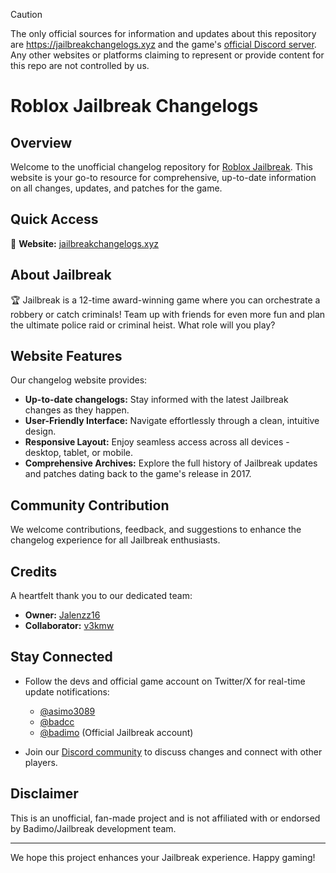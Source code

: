 > [!CAUTION]
> The only official sources for information and updates about this repository are https://jailbreakchangelogs.xyz and the game's [official Discord server](https://discord.gg/jailbreak). Any other websites or platforms claiming to represent or provide content for this repo are not controlled by us.

# Roblox Jailbreak Changelogs

## Overview

Welcome to the unofficial changelog repository for [Roblox Jailbreak](https://www.roblox.com/games/606849621/Jailbreak). This website is your go-to resource for comprehensive, up-to-date information on all changes, updates, and patches for the game.

## Quick Access

📌 **Website:** [jailbreakchangelogs.xyz](https://jailbreakchangelogs.xyz/)

## About Jailbreak

🏆 Jailbreak is a 12-time award-winning game where you can orchestrate a robbery or catch criminals! Team up with friends for even more fun and plan the ultimate police raid or criminal heist. What role will you play?

## Website Features

Our changelog website provides:

- **Up-to-date changelogs:** Stay informed with the latest Jailbreak changes as they happen.
- **User-Friendly Interface:** Navigate effortlessly through a clean, intuitive design.
- **Responsive Layout:** Enjoy seamless access across all devices - desktop, tablet, or mobile.
- **Comprehensive Archives:** Explore the full history of Jailbreak updates and patches dating back to the game's release in 2017.

## Community Contribution

We welcome contributions, feedback, and suggestions to enhance the changelog experience for all Jailbreak enthusiasts.

## Credits

A heartfelt thank you to our dedicated team:

- **Owner:** [Jalenzz16](https://github.com/Jalenzzz)
- **Collaborator:** [v3kmw](https://github.com/v3kmww/)

## Stay Connected

- Follow the devs and official game account on Twitter/X for real-time update notifications:

  - [@asimo3089](https://x.com/asimo3089)
  - [@badcc](https://x.com/badccvoid)
  - [@badimo](https://x.com/badimo) (Official Jailbreak account)

- Join our [Discord community](https://discord.com/invite/tWbDg7MbUU) to discuss changes and connect with other players.

## Disclaimer

This is an unofficial, fan-made project and is not affiliated with or endorsed by Badimo/Jailbreak development team.

---

We hope this project enhances your Jailbreak experience. Happy gaming!
